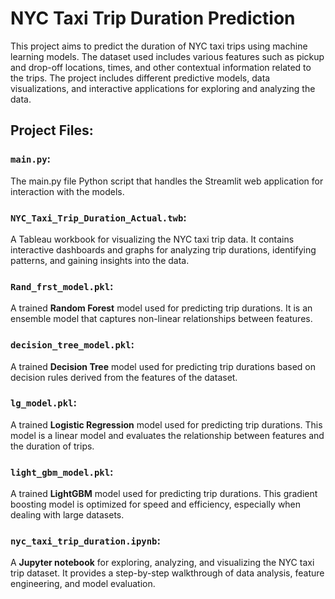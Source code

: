 # **NYC Taxi Trip Duration Prediction**

This project aims to predict the duration of NYC taxi trips using machine learning models. The dataset used includes various features such as pickup and drop-off locations, times, and other contextual information related to the trips. The project includes different predictive models, data visualizations, and interactive applications for exploring and analyzing the data.

## **Project Files**:

### **`main.py`**:
The main.py file Python script that handles the Streamlit web application for interaction with the models.

### **`NYC_Taxi_Trip_Duration_Actual.twb`**:
A Tableau workbook for visualizing the NYC taxi trip data. It contains interactive dashboards and graphs for analyzing trip durations, identifying patterns, and gaining insights into the data.

### **`Rand_frst_model.pkl`**:
A trained **Random Forest** model used for predicting trip durations. It is an ensemble model that captures non-linear relationships between features.

### **`decision_tree_model.pkl`**:
A trained **Decision Tree** model used for predicting trip durations based on decision rules derived from the features of the dataset.

### **`lg_model.pkl`**:
A trained **Logistic Regression** model used for predicting trip durations. This model is a linear model and evaluates the relationship between features and the duration of trips.

### **`light_gbm_model.pkl`**:
A trained **LightGBM** model used for predicting trip durations. This gradient boosting model is optimized for speed and efficiency, especially when dealing with large datasets.

### **`nyc_taxi_trip_duration.ipynb`**:
A **Jupyter notebook** for exploring, analyzing, and visualizing the NYC taxi trip dataset. It provides a step-by-step walkthrough of data analysis, feature engineering, and model evaluation.
